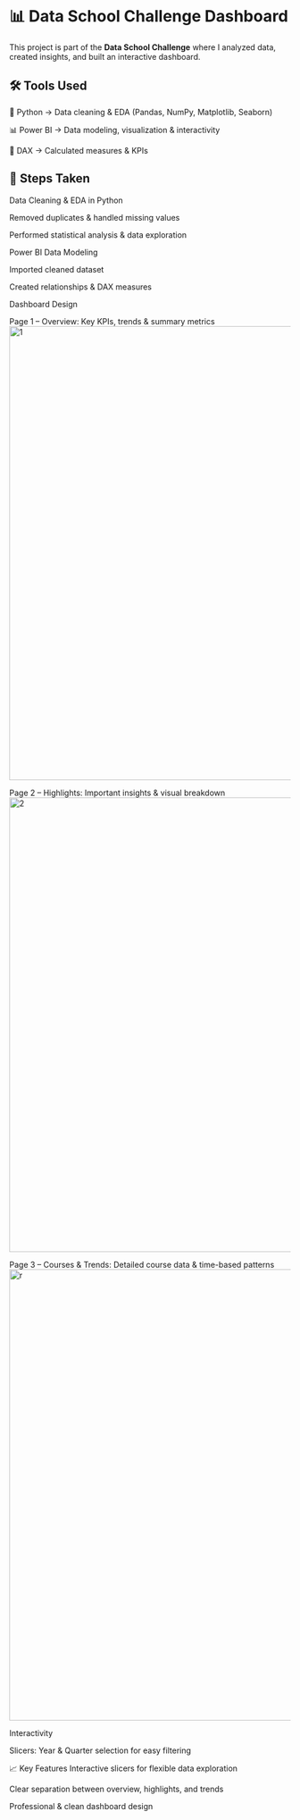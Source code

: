 # 📊 Data School Challenge Dashboard
This project is part of the **Data School Challenge** where I analyzed data, created insights, and built an interactive dashboard.

## 🛠 Tools Used
🐍 Python → Data cleaning & EDA (Pandas, NumPy, Matplotlib, Seaborn)

📊 Power BI → Data modeling, visualization & interactivity

📜 DAX → Calculated measures & KPIs

## 🔹 Steps Taken
Data Cleaning & EDA in Python

Removed duplicates & handled missing values

Performed statistical analysis & data exploration

Power BI Data Modeling

Imported cleaned dataset

Created relationships & DAX measures

Dashboard Design

Page 1 – Overview: Key KPIs, trends & summary metrics
<img width="1421" height="813" alt="1" src="https://github.com/user-attachments/assets/793b944b-0a8e-40d9-b371-06b8ffdc75e6" />

Page 2 – Highlights: Important insights & visual breakdown
<img width="1410" height="814" alt="2" src="https://github.com/user-attachments/assets/3b8a0f01-b463-4f96-a455-c074b13cef0e" />

Page 3 – Courses & Trends: Detailed course data & time-based patterns
<img width="1416" height="808" alt="r" src="https://github.com/user-attachments/assets/75369579-f78f-4446-b0d4-fdcbe135b524" />

Interactivity

Slicers: Year & Quarter selection for easy filtering

📈 Key Features
Interactive slicers for flexible data exploration

Clear separation between overview, highlights, and trends

Professional & clean dashboard design


